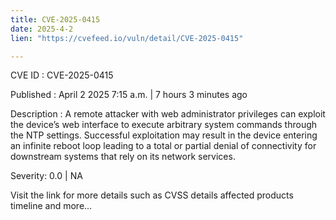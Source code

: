 ```yaml
---
title: CVE-2025-0415
date: 2025-4-2
lien: "https://cvefeed.io/vuln/detail/CVE-2025-0415"

---
```


CVE ID : CVE-2025-0415

Published :  April 2
2025
7:15 a.m. | 7 hours
3 minutes ago

Description : A remote attacker with web administrator privileges can exploit the device’s web interface to execute arbitrary system commands through the NTP settings. Successful exploitation may result in the device entering an infinite reboot loop
leading to a total or partial denial of connectivity for downstream systems that rely on its network services.

Severity: 0.0 | NA

Visit the link for more details
such as CVSS details
affected products
timeline
and more...

